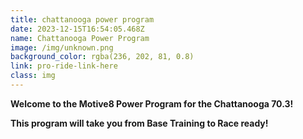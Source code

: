 ```yaml
---
title: chattanooga power program
date: 2023-12-15T16:54:05.468Z
name: Chattanooga Power Program
image: /img/unknown.png
background_color: rgba(236, 202, 81, 0.8)
link: pro-ride-link-here
class: img
---
```

**Welcome to the Motive8 Power Program for the Chattanooga 70.3!**

**This program will take you from Base Training to Race ready!**
